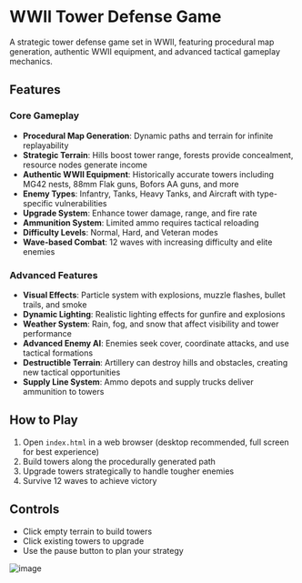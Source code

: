 # WWII Tower Defense Game

A strategic tower defense game set in WWII, featuring procedural map generation, authentic WWII equipment, and advanced tactical gameplay mechanics.

## Features

### Core Gameplay
- **Procedural Map Generation**: Dynamic paths and terrain for infinite replayability
- **Strategic Terrain**: Hills boost tower range, forests provide concealment, resource nodes generate income
- **Authentic WWII Equipment**: Historically accurate towers including MG42 nests, 88mm Flak guns, Bofors AA guns, and more
- **Enemy Types**: Infantry, Tanks, Heavy Tanks, and Aircraft with type-specific vulnerabilities
- **Upgrade System**: Enhance tower damage, range, and fire rate
- **Ammunition System**: Limited ammo requires tactical reloading
- **Difficulty Levels**: Normal, Hard, and Veteran modes
- **Wave-based Combat**: 12 waves with increasing difficulty and elite enemies

### Advanced Features
- **Visual Effects**: Particle system with explosions, muzzle flashes, bullet trails, and smoke
- **Dynamic Lighting**: Realistic lighting effects for gunfire and explosions
- **Weather System**: Rain, fog, and snow that affect visibility and tower performance
- **Advanced Enemy AI**: Enemies seek cover, coordinate attacks, and use tactical formations
- **Destructible Terrain**: Artillery can destroy hills and obstacles, creating new tactical opportunities
- **Supply Line System**: Ammo depots and supply trucks deliver ammunition to towers

## How to Play

1. Open `index.html` in a web browser (desktop recommended, full screen for best experience)
2. Build towers along the procedurally generated path
3. Upgrade towers strategically to handle tougher enemies
4. Survive 12 waves to achieve victory

## Controls

- Click empty terrain to build towers
- Click existing towers to upgrade
- Use the pause button to plan your strategy


![image](https://github.com/user-attachments/assets/e5432b93-4554-475d-881b-b238246aa5e7)
